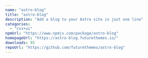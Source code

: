 ```yaml
---
name: "astro-blog"
title: "astro-blog"
description: "Add a blog to your Astro site in just one line"
categories:
  - "css+ui"
npmUrl: "https://www.npmjs.com/package/astro-blog"
homepageUrl: "https://astro-blog.futurethemes.io/"
downloads: 95
repoUrl: "https://github.com/futurethemes/astro-blog"
---
```

